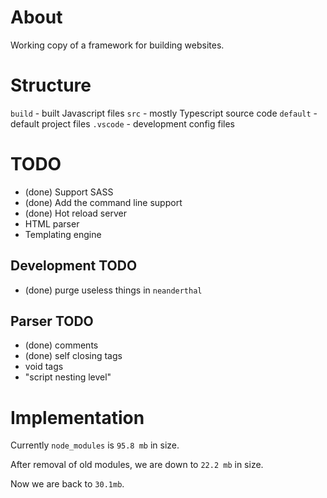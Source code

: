 # About
Working copy of a framework for building websites.

# Structure
`build` - built Javascript files
`src` - mostly Typescript source code
`default` - default project files
`.vscode` - development config files


# TODO
- (done) Support SASS 
- (done) Add the command line support
- (done) Hot reload server
- HTML parser
- Templating engine

## Development TODO
- (done) purge useless things in `neanderthal`

## Parser TODO
- (done) comments
- (done) self closing tags
- void tags
- "script nesting level"




# Implementation
Currently `node_modules` is `95.8 mb` in size.

After removal of old modules, we are down to `22.2 mb` in size.

Now we are back to `30.1mb`.